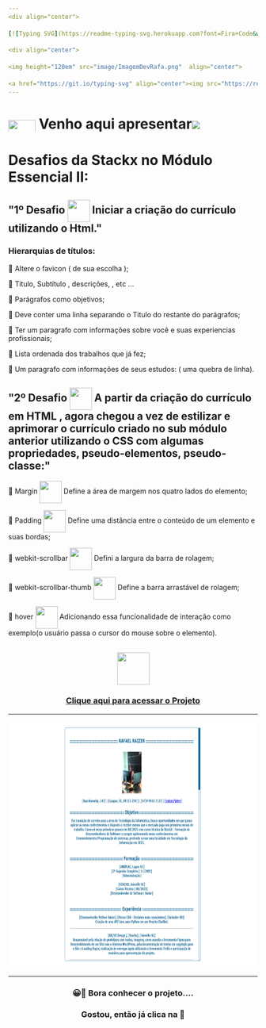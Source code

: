 ```yaml
---
<div align="center">

[![Typing SVG](https://readme-typing-svg.herokuapp.com?font=Fira+Code&weight=700&size=25&pause=1000&color=6035DF&center=true&vCenter=true&width=435&lines=Olá👋+sou+Rafael+Raizer)](https://git.io/typing-svg)

<div align="center">

<img height="120em" src="image/ImagemDevRafa.png"  align="center">

<a href="https://git.io/typing-svg" align="center"><img src="https://readme-typing-svg.herokuapp.com?font=Fira+Code&weight=700&size=24&pause=1000&color=120A2A&center=true&vCenter=true&width=435&lines=Desenvolvedor+Front+End+Júnior" alt="Typing SVG" /></a> <img src="https://media.giphy.com/media/l1J9sBOqBIvnafnUc/giphy.gif" width="70">
---
```


# <img src="https://media.giphy.com/media/XwcRflO9HD0Sk6RaRM/giphy.gif" align="center" height="25" width="55"> Venho aqui apresentar<img src="https://media.giphy.com/media/LmqitTYGsNMiWu3VWO/giphy.gif" align="center" width="65">

# Desafios da Stackx no Módulo Essencial II:

## "1º Desafio <img src="https://media.giphy.com/media/fXQqNrqKATCNwq6zin/giphy.gif" align="center" height="45" width="45"> Iniciar a criação do currículo utilizando o Html."

### Hierarquias de títulos:

🎯 Altere o favicon ( de sua escolha );

🎯 Titulo, Subtítulo , descrições, , etc ...

🎯 Parágrafos como objetivos;

🎯 Deve conter uma linha separando o Titulo do restante do parágrafos;

🎯 Ter um paragrafo com informações sobre você e suas experiencias profissionais;

🎯 Lista ordenada dos trabalhos que já fez;

🎯 Um paragrafo com informações de seus estudos: ( uma quebra de linha).
 
## "2º Desafio <img src="https://media.giphy.com/media/fXQqNrqKATCNwq6zin/giphy.gif" align="center" height="45" width="45"> A partir da criação do currículo em HTML , agora chegou a vez de estilizar e aprimorar o currículo criado no sub módulo anterior utilizando o CSS com algumas propriedades, pseudo-elementos, pseudo-classe:"
 
🎯 Margin <img src="https://media.giphy.com/media/fXQqNrqKATCNwq6zin/giphy.gif" align="center" height="45" width="45"> Define a área de margem nos quatro lados do elemento;
 
🎯 Padding <img src="https://media.giphy.com/media/fXQqNrqKATCNwq6zin/giphy.gif" align="center" height="45" width="45"> Define uma distância entre o conteúdo de um elemento e suas bordas;
 
🎯 webkit-scrollbar <img src="https://media.giphy.com/media/fXQqNrqKATCNwq6zin/giphy.gif" align="center" height="45" width="45"> Defini a largura da barra de rolagem;
 
🎯 webkit-scrollbar-thumb <img src="https://media.giphy.com/media/fXQqNrqKATCNwq6zin/giphy.gif" align="center" height="45" width="45"> Define a barra arrastável de rolagem;
 
🎯 hover <img src="https://media.giphy.com/media/fXQqNrqKATCNwq6zin/giphy.gif" align="center" height="45" width="45"> Adicionando essa funcionalidade de interação como exemplo(o usuário passa o cursor do mouse sobre o elemento). 

 <br>
<div align="center">
<img src="https://media.giphy.com/media/9TFBxN300KpCUI6sBD/giphy.gif" align="center" height="65" width="65">

### [Clique aqui para acessar o Projeto](https://raizertechdev-curriculo.netlify.app/)

---

  <img src="image/projeto-curriculo.png" align="center" height="500em" width="100%" href="https://rafarz76dev-curriculostackx.netlify.app/">  
  
***
### 😀👀 Bora conhecer o projeto....

### Gostou, então já clica na 🌟
